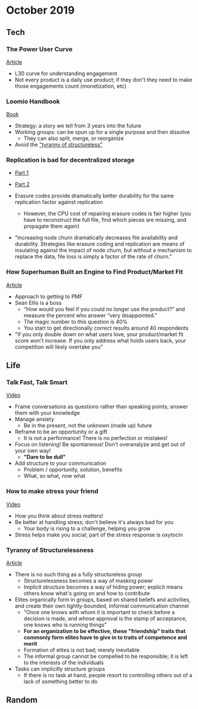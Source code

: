 October 2019
============

Tech
----

### The Power User Curve

[Article](https://a16z.com/2018/08/06/power-user-curve-l30-l7/)

- L30 curve for understanding engagement
- Not every product is a daily use product; if they don't they need to make those engagements count (monetization, etc)

### Loomio Handbook

[Book](https://loomio.coop/)

- Strategy: a story we tell from 3 years into the future
- Working groups: can be spun up for a single purpose and then dissolve
  - They can also split, merge, or reorganize
- Avoid the ["tyranny of structureless"](https://www.jofreeman.com/joreen/tyranny.htm)

### Replication is bad for decentralized storage

- [Part 1](https://storj.io/blog/2018/11/replication-is-bad-for-decentralized-storage-part-1-erasure-codes-for-fun-and-profit/)
- [Part 2](https://storj.io/blog/2019/01/why-proof-of-replication-is-bad-for-decentralized-storage-part-2-churn-and-burn/)

- Erasure codes provide dramatically better durability for the same replication factor against replication
  - However, the CPU cost of repairing erasure codes is fair higher (you have to reconstruct the full file, find which pieces are missing, and propagate them again)
- "Increasing node churn dramatically decreases file availability and durability. Strategies like erasure coding and replication are means of insulating against the impact of node churn, but without a mechanism to replace the data, file loss is simply a factor of the rate of churn."

### How Superhuman Built an Engine to Find Product/Market Fit

[Article](https://firstround.com/review/how-superhuman-built-an-engine-to-find-product-market-fit/)

- Approach to getting to PMF
- Sean Ellis is a boss
  - “How would you feel if you could no longer use the product?” and measure the percent who answer “very disappointed.”
  - The magic number to this question is 40%
  - You start to get directionally correct results around 40 respondents
- "If you only double down on what users love, your product/market fit score won’t increase. If you only address what holds users back, your competition will likely overtake you"

Life
----

### Talk Fast, Talk Smart

[Video](https://www.youtube.com/watch?v=HAnw168huqA)

- Frame conversations as questions rather than speaking points; answer them with your knowledge
- Manage anxiety
  - Be in the present, not the unknown (made up) future
- Reframe to be an opportunity or a gift
  - It is not a performance! There is no perfection or mistakes!
- Focus on listening! Be spontaneous! Don't overanalyze and get out of your own way!
  - **"Dare to be dull"**
- Add structure to your communication
  - Problem / opportunity, solution, benefits
  - What, so what, now what

### How to make stress your friend

[Video](https://www.youtube.com/watch?v=RcGyVTAoXEU)

- How you think about stress matters!
- Be better at handling stress; don't believe it's always bad for you
  - Your body is rising to a challenge, helping you grow
- Stress helps make you social; part of the stress response is oxytocin

### Tyranny of Structurelessness

[Article](https://www.jofreeman.com/joreen/tyranny.htm)

- There is no such thing as a fully structureless group
  - Structurelessness becomes a way of masking power
  - Implicit structure becomes a way of hiding power; explicit means others know what's going on and how to contribute
- Elites organically form in groups, based on shared beliefs and activities, and create their own tightly-bounded, informal communication channel
  - "Once one knows with whom it is important to check before a decision is made, and whose approval is the stamp of acceptance, one knows who is running things"
  - **For an organization to be effective, these "friendship" traits that commonly form elites have to give in to traits of competence and merit**
  - Formation of elites is not bad; merely inevitable
  - The informal group cannot be compelled to be responsible; it is left to the interests of the individuals
- Tasks can implicitly structure groups
  - If there is no task at hand, people resort to controlling others out of a lack of something better to do

Random
------
